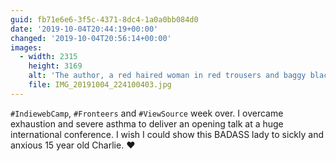 ```yaml
---
guid: fb71e6e6-3f5c-4371-8dc4-1a0a0bb084d0
date: '2019-10-04T20:44:19+00:00'
changed: '2019-10-04T20:56:14+00:00'
images:
  - width: 2315
    height: 3169
    alt: 'The author, a red haired woman in red trousers and baggy black shirt.'
    file: IMG_20191004_224100403.jpg
---
```


`#IndiewebCamp`, `#Fronteers` and `#ViewSource` week over. I overcame exhaustion and severe asthma to deliver an opening talk at a huge international conference. I wish I could show this BADASS lady to sickly and anxious 15 year old Charlie. ♥️
